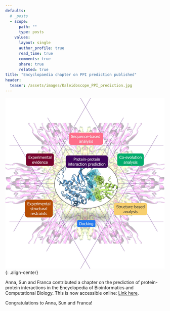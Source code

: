 ```yaml
---
defaults:
  # _posts
  - scope:
      path: ""
      type: posts
    values:
      layout: single
      author_profile: true
      read_time: true
      comments: true
      share: true
      related: true
title: "Encyclopaedia chapter on PPI prediction published"
header:
  teaser: /assets/images/Kaleidoscope_PPI_prediction.jpg
---
```


![image-center](/assets/images/Kaleidoscope_PPI_prediction.jpg){: .align-center}

Anna, Sun and Franca contributed a chapter on the prediction of protein-protein interactions in the Encyclopedia of Bioinformatics and Computational Biology. This is now accessible online: [Link here](http://www.sciencedirect.com/science/article/pii/B9780128096338204706).

Congratulations to Anna, Sun and Franca!

